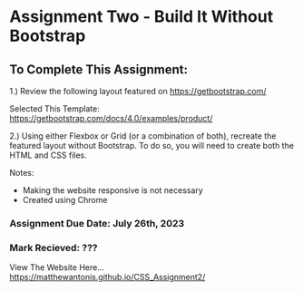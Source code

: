 # Assignment Two - Build It Without Bootstrap
 
## To Complete This Assignment: 

1.) Review the following layout featured on https://getbootstrap.com/

Selected This Template: https://getbootstrap.com/docs/4.0/examples/product/

2.) Using either Flexbox or Grid (or a combination of both), recreate the featured layout without Bootstrap. To do so, you will need to create both the HTML and CSS files. 

Notes: 
- Making the website responsive is not necessary 
- Created using Chrome


### Assignment Due Date: July 26th, 2023
### Mark Recieved: ???

View The Website Here... https://matthewantonis.github.io/CSS_Assignment2/
